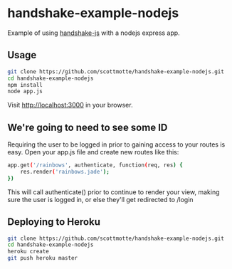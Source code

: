 # handshake-example-nodejs 

Example of using [handshake-js](https://github.com/scottmotte/handshake-js) with a nodejs express app.

## Usage

```bash
git clone https://github.com/scottmotte/handshake-example-nodejs.git
cd handshake-example-nodejs
npm install 
node app.js
```

Visit [http://localhost:3000](http://localhost:3000) in your browser.

## We're going to need to see some ID

Requiring the user to be logged in prior to gaining access to your routes is easy.
Open your app.js file and create new routes like this:

```bash
app.get('/rainbows', authenticate, function(req, res) {
	res.render('rainbows.jade');
})
```

This will call authenticate() prior to continue to render your view, making sure the user is logged in, or else they'll get redirected to /login 

## Deploying to Heroku

```bash
git clone https://github.com/scottmotte/handshake-example-nodejs.git
cd handshake-example-nodejs
heroku create
git push heroku master
```

